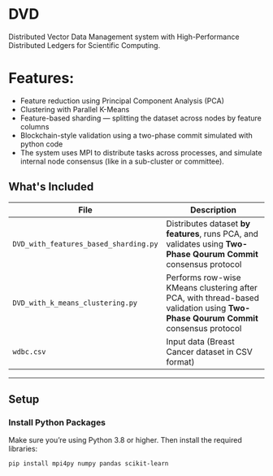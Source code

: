 # DVD
Distributed Vector Data Management system with High-Performance Distributed Ledgers for Scientific Computing.

# Features:

- Feature reduction using Principal Component Analysis (PCA)
- Clustering with Parallel K-Means
- Feature-based sharding — splitting the dataset across nodes by feature columns
- Blockchain-style validation using a two-phase commit simulated with python code
- The system uses MPI to distribute tasks across processes, and simulate internal node consensus (like in a sub-cluster or committee).

## What's Included

| File | Description |
|------|-------------|
| `DVD_with_features_based_sharding.py` | Distributes dataset **by features**, runs PCA, and validates using **Two-Phase Qourum Commit** consensus protocol |
| `DVD_with_k_means_clustering.py` | Performs row-wise KMeans clustering after PCA, with thread-based validation using **Two-Phase Qourum Commit** consensus protocol |
| `wdbc.csv` | Input data (Breast Cancer dataset in CSV format) |

---

## Setup

### Install Python Packages

Make sure you’re using Python 3.8 or higher. Then install the required libraries:

```bash
pip install mpi4py numpy pandas scikit-learn
